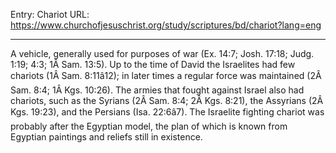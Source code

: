 Entry: Chariot
URL: https://www.churchofjesuschrist.org/study/scriptures/bd/chariot?lang=eng

---

A vehicle, generally used for purposes of war (Ex. 14:7; Josh. 17:18; Judg. 1:19; 4:3; 1Â Sam. 13:5). Up to the time of David the Israelites had few chariots (1Â Sam. 8:11â12); in later times a regular force was maintained (2Â Sam. 8:4; 1Â Kgs. 10:26). The armies that fought against Israel also had chariots, such as the Syrians (2Â Sam. 8:4; 2Â Kgs. 8:21), the Assyrians (2Â Kgs. 19:23), and the Persians (Isa. 22:6â7). The Israelite fighting chariot was probably after the Egyptian model, the plan of which is known from Egyptian paintings and reliefs still in existence.
